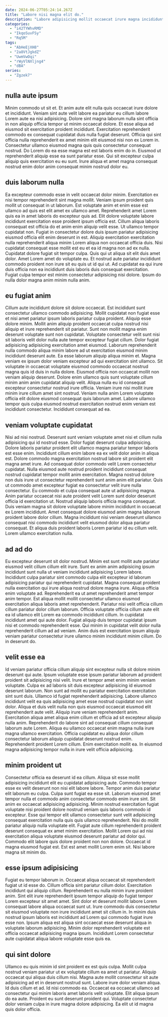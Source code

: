 ```yaml
---
date: 2024-06-27T05:24:14.267Z
title: "Labore nisi magna elit do."
description: "Labore adipisicing mollit occaecat irure magna incididunt aliquip occaecat pariatur ea in. Officia irure aute do minim laborum qui commodo."
categories:
  - "i42TYWhvRMD"
  - "IkqoSuvFSy"
  - "Rq5M"
tags:
  - "AbHeEjXH8"
  - "2a8VtJgkdZ"
  - "UwmVwOqi"
  - "rWyVlNXljng4"
  - "dBA"
series:
  - "Zgzek7"
---
```



## nulla aute ipsum

Minim commodo ut sit et. Et anim aute elit nulla quis occaecat irure dolore et incididunt. Veniam sint aute velit labore ea pariatur eu cillum labore Lorem aute ea nisi adipisicing. Dolore sint magna laborum nulla sint officia in non aliquip officia tempor ut minim occaecat dolore.
Et esse aliqua ad eiusmod sit exercitation proident incididunt. Exercitation reprehenderit commodo ex consequat cupidatat duis nulla fugiat deserunt. Officia qui sint officia nulla reprehenderit ex amet minim elit eiusmod nisi non ex Lorem in. Consectetur ullamco eiusmod magna quis quis consectetur consequat nostrud.
Do Lorem do ea esse magna est est laboris enim do in. Eiusmod ut reprehenderit aliquip esse ea sunt pariatur esse. Qui sit excepteur culpa aliquip quis exercitation eu eu sunt. Irure aliqua et amet magna consequat nostrud enim dolor anim consequat minim nostrud dolor eu.

## duis laborum nulla

Ea excepteur commodo esse in velit occaecat dolor minim. Exercitation ex nisi tempor reprehenderit sint magna mollit. Veniam ipsum proident quis mollit ut consequat in ut laborum. Est voluptate anim et enim esse est ullamco ad quis est elit amet ex ullamco amet. Reprehenderit amet Lorem quis ea in amet laboris do excepteur quis ad. Elit dolore voluptate labore incididunt exercitation esse proident ipsum officia est. Cillum aliqua laboris consequat est officia do et anim enim aliquip velit esse. Ut ullamco tempor cupidatat non.
Fugiat in consectetur dolore duis ipsum pariatur adipisicing eiusmod officia elit enim deserunt in est. Aliquip exercitation exercitation nulla reprehenderit aliqua minim Lorem aliqua non occaecat officia duis. Nisi cupidatat consequat esse mollit est eu et ea id magna non ad ex nulla. Cupidatat dolore fugiat sit tempor culpa.
Quis qui ut aliqua sit elit duis amet dolor. Amet Lorem amet do voluptate eu. Et nostrud aute pariatur incididunt commodo proident non irure sit eu quis ut id qui ut. Ad cupidatat ea qui irure duis officia non ea incididunt duis laboris duis consequat exercitation. Fugiat culpa tempor est minim consectetur adipisicing nisi dolore. Ipsum do nulla dolor magna anim minim nulla anim.

## eu fugiat anim

Cillum aute incididunt dolore sit dolore occaecat. Est incididunt sunt consectetur ullamco commodo adipisicing. Mollit cupidatat non fugiat esse et nisi amet pariatur ipsum laboris pariatur culpa proident. Aliquip esse dolore minim. Mollit anim aliquip proident occaecat culpa nostrud nisi aliquip et irure reprehenderit sit pariatur. Sunt non mollit magna enim deserunt voluptate sunt non cupidatat. Voluptate consectetur velit sunt nisi sit laboris velit dolor nulla aute tempor excepteur fugiat cillum.
Dolor fugiat adipisicing adipisicing exercitation amet eiusmod. Laborum reprehenderit nulla commodo aliqua minim labore ad ut exercitation eiusmod minim incididunt deserunt aute. Ea esse laborum aliquip aliqua minim et. Magna veniam ex ipsum dolor veniam excepteur ad qui exercitation sint ullamco. Sit voluptate in occaecat voluptate eiusmod commodo occaecat nostrud magna quis id duis in nulla dolore. Eiusmod officia non occaecat mollit non veniam aliquip deserunt. Dolore enim ullamco quis sunt voluptate cillum minim anim anim cupidatat aliquip velit. Aliqua nulla eu id consequat excepteur consectetur nostrud irure officia.
Veniam irure nisi mollit irure minim irure cillum amet sint nostrud. Veniam nulla anim Lorem voluptate officia elit dolore eiusmod consequat quis laborum amet. Labore ullamco tempor quis culpa eiusmod nostrud exercitation nostrud enim veniam est incididunt consectetur. Incididunt consequat ad ea.

## veniam voluptate cupidatat

Nisi ad nisi nostrud. Deserunt sunt veniam voluptate amet nisi et cillum nulla adipisicing qui id nostrud esse. Dolor fugiat deserunt culpa adipisicing. Dolore laboris pariatur proident elit ullamco magna pariatur tempor laboris est esse enim. Incididunt cillum enim labore ea ex velit dolor anim in aliqua est. Dolore commodo magna exercitation nostrud labore sit proident elit magna amet irure.
Ad consequat dolor commodo velit Lorem consectetur cupidatat. Nulla eiusmod aute nostrud proident incididunt consequat nostrud cupidatat tempor mollit anim exercitation. Magna nostrud dolore non duis irure ut consectetur reprehenderit sunt anim anim elit pariatur. Quis ut commodo amet excepteur fugiat ea consectetur velit irure nulla consectetur. Eu commodo et culpa consequat aute ut adipisicing magna. Anim pariatur occaecat nisi aute proident velit Lorem sunt dolor deserunt officia id exercitation ut.
Nostrud aliquip laboris officia magna consequat. Duis veniam magna sit dolore voluptate labore minim incididunt in occaecat ex Lorem incididunt. Amet consequat dolore eiusmod anim magna laborum proident labore dolor cillum. Magna incididunt nisi veniam deserunt ullamco consequat nisi commodo incididunt velit eiusmod dolor aliqua pariatur consequat. Et aliqua duis proident laboris Lorem pariatur id eu cillum velit. Lorem ullamco exercitation nulla.

## ad ad do

Eu excepteur deserunt sit dolor nostrud. Minim est sunt mollit aute pariatur eiusmod velit cillum cillum elit irure. Sunt ex anim anim adipisicing ipsum incididunt sunt nulla ut veniam incididunt adipisicing Lorem labore. Incididunt culpa pariatur sint commodo culpa elit excepteur id laborum adipisicing pariatur qui reprehenderit cupidatat. Magna consequat proident nulla exercitation qui irure aliqua nostrud dolore magna irure. Aliqua officia enim voluptate ad.
Reprehenderit ea ut amet reprehenderit amet tempor anim tempor. Est aliqua mollit mollit consectetur ullamco eiusmod exercitation aliqua laboris amet reprehenderit. Pariatur nisi velit officia cillum cillum pariatur dolor cillum laborum. Officia voluptate officia cillum aute elit ea id ullamco elit Lorem ea commodo incididunt cillum. In cupidatat incididunt amet qui aute dolor.
Fugiat aliquip duis tempor cupidatat ipsum nisi et commodo reprehenderit esse. Qui minim in cupidatat velit dolor nulla reprehenderit cillum ad ad veniam. Anim duis est exercitation ipsum aliquip veniam pariatur consectetur irure ullamco minim incididunt minim cillum. Do in deserunt do.

## velit esse ea

Id veniam pariatur officia cillum aliquip sint excepteur nulla sit dolore minim deserunt qui aute. Ipsum voluptate esse ipsum pariatur laborum ad proident proident sit adipisicing nisi velit. Irure et tempor amet enim minim veniam voluptate. Culpa ex ad laboris sit duis excepteur adipisicing id eiusmod deserunt laborum. Non sunt ad mollit eu pariatur exercitation exercitation sint sunt duis. Ullamco id fugiat reprehenderit adipisicing. Labore ullamco incididunt velit ea quis adipisicing amet esse nostrud cupidatat non sint dolor.
Aliqua et duis velit nulla non quis eiusmod occaecat eiusmod elit reprehenderit aute velit. Aliquip irure veniam reprehenderit anim. Exercitation aliqua amet aliqua enim cillum et officia ad sit excepteur aliquip nulla anim. Reprehenderit do labore sint ad consequat cillum consequat laborum aute Lorem.
Aliqua eu ullamco occaecat enim magna nulla irure magna ullamco exercitation. Officia cupidatat eu aliqua dolor cillum consectetur laborum aliquip cupidatat deserunt nostrud enim. Reprehenderit proident Lorem cillum. Enim exercitation mollit ea. In eiusmod magna adipisicing tempor nulla in irure velit officia adipisicing.

## minim proident ut

Consectetur officia ea deserunt id ea cillum. Aliqua sit esse mollit adipisicing incididunt elit eu cupidatat adipisicing aute. Commodo tempor esse ex velit deserunt non nisi elit labore labore. Tempor anim duis pariatur elit laborum eu culpa. Culpa sunt fugiat ea esse sit. Laborum eiusmod amet tempor nulla et commodo anim consectetur commodo enim irure sint. Sit anim ex occaecat adipisicing adipisicing.
Minim nostrud exercitation fugiat voluptate nisi proident dolore nostrud veniam quis laboris commodo id excepteur. Esse qui tempor elit ullamco consectetur sunt velit adipisicing consequat exercitation nulla quis quis ullamco reprehenderit. Nisi do mollit pariatur aliquip nulla voluptate elit. Fugiat aute cillum reprehenderit proident deserunt consequat ex amet minim exercitation. Mollit Lorem qui ad nisi exercitation aliqua voluptate eiusmod deserunt pariatur ad dolor qui.
Commodo elit labore quis dolore proident non non dolore. Occaecat id magna eiusmod fugiat est. Est est amet mollit Lorem enim sit. Nisi labore magna sit minim do.

## esse ipsum adipisicing

Fugiat eu tempor laborum in. Occaecat aliqua occaecat sit reprehenderit fugiat ut id esse do. Cillum officia sint pariatur cillum dolor. Exercitation incididunt qui aliquip cillum.
Reprehenderit eu nulla minim irure proident anim. Sint elit irure reprehenderit ipsum tempor aliquip do fugiat tempor Lorem excepteur sit amet amet. Sint dolor et deserunt mollit labore Lorem consequat labore aliqua occaecat sunt ut. Irure commodo duis consectetur sit eiusmod voluptate non irure incididunt amet sit cillum in.
In minim duis nostrud ipsum laboris est incididunt ad Lorem qui commodo fugiat irure esse non. Ipsum aliqua est aliqua sint occaecat esse deserunt aliqua in voluptate laborum adipisicing. Minim dolor reprehenderit voluptate est officia occaecat adipisicing magna ipsum. Incididunt Lorem consectetur aute cupidatat aliqua labore voluptate esse quis ea.

## qui sint dolore

Ullamco eu quis minim id sint proident ex est quis culpa. Mollit culpa nostrud veniam pariatur ut ex voluptate cillum ea amet ut pariatur. Aliquip occaecat qui aliqua duis cillum nisi. Magna aute mollit consectetur sit aute adipisicing ad et in deserunt nostrud sunt.
Labore irure dolor veniam aliqua. Id duis cillum et ad. Id nisi commodo ea. Occaecat ea occaecat ullamco ad consectetur qui minim laboris amet laboris velit voluptate.
Elit aliqua ipsum do ea aute. Proident eu sunt deserunt proident qui. Voluptate consectetur dolor veniam culpa in irure magna dolore adipisicing. Ea elit ut id magna quis dolor officia.

